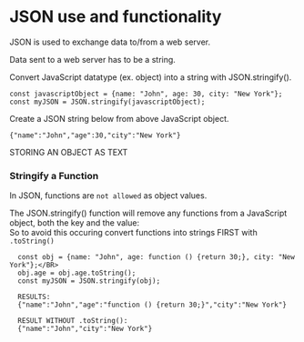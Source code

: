 # JSON use and functionality

JSON is used to exchange data to/from a web server.</BR>

Data sent to a web server has to be a string.</BR>

Convert JavaScript datatype (ex. object) into a string with JSON.stringify().

    const javascriptObject = {name: "John", age: 30, city: "New York"};
    const myJSON = JSON.stringify(javascriptObject);

Create a JSON string below from above JavaScript object.

    {"name":"John","age":30,"city":"New York"}
STORING AN OBJECT AS TEXT</BR>

### Stringify a Function
In JSON, functions are `not allowed` as object values.

The JSON.stringify() function will remove any functions from a JavaScript object, both the key and the value:</BR>
So to avoid this occuring convert functions into strings   FIRST with `.toString()`</BR>

      const obj = {name: "John", age: function () {return 30;}, city: "New York"};</BR>
      obj.age = obj.age.toString();         
      const myJSON = JSON.stringify(obj);

      RESULTS:
      {"name":"John","age":"function () {return 30;}","city":"New York"}

      RESULT WITHOUT .toString():
      {"name":"John","city":"New York"}

      
